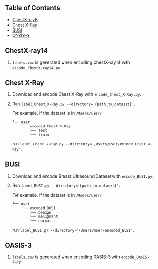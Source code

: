 ## Table of Contents

- [ChestX-ray8](#chestx-ray8)
- [Chest X-Ray](#chest-x-ray)
- [BUSI](#busi)
- [OASIS-3](#oasis-3)

## ChestX-ray14

1. `labels.csv` is generated when encoding ChestX-ray14 with `encode_ChestX-ray14.py`

## Chest X-Ray

1. Download and encode Chest X-Ray with `encode_Chest_X-Ray.py`.
2. Run `label_Chest_X-Ray.py --directory='{path_to_dataset}'`.

   For example, if the dataset is in `/Users/user/`

   ```
   └── user
       └── encoded_Chest_X-Ray
           ├── test
           └── train
   ```

   run `label_Chest_X-Ray.py --directory='/Users/user/encode_Chest_X-Ray'`.

## BUSI

1. Download and encode Breast Ultrasound Dataset with `encode_BUSI.py`.
2. Run `label_BUSI.py --directory='{path_to_dataset}'`.

   For example, if the dataset is in `/Users/user/`

   ```
   └── user
       └── encoded_BUSI
           ├── benign
           ├── malignant
           └── normal
   ```

   run `label_BUSI.py --directory='/Users/user/encoded_BUSI'`.
   
## OASIS-3

1. `labels.csv` is generated when encoding OASIS-3 with `encode_OASIS-3.py`
